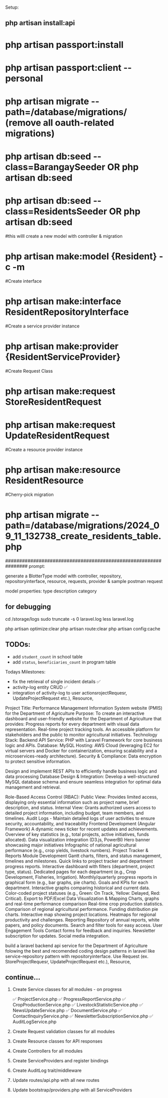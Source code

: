 Setup:
## php artisan install:api 
# php artisan passport:install
# php artisan passport:client --personal
# php artisan migrate --path=/database/migrations/ (remove all oauth-related migrations)
# php artisan db:seed --class=BarangaySeeder OR php artisan db:seed
# php artisan db:seed --class=ResidentsSeeder OR php artisan db:seed

#this willl create a new model with controller & migration
# php artisan make:model {Resident} -c -m 

#Create interface
# php artisan make:interface ResidentRepositoryInterface

#Create a service provider instance
# php artisan make:provider {ResidentServiceProvider}

#Create Request Class
# php artisan make:request StoreResidentRequest
# php artisan make:request UpdateResidentRequest

#Create a resource provider instance
# php artisan make:resource ResidentResource

#Cherry-pick migration
# php artisan migrate --path=/database/migrations/2024_09_11_132738_create_residents_table.php

################################################################
prompt: 

generate a BlotterType model with controller, repository, repositoryinterface, resource, requests, provider & sample postman request

model properties:
type
description
category


## for debugging
cd /storage/logs
sudo truncate -s 0 laravel.log
less laravel.log

php artisan optimize:clear
php artisan route:clear
php artisan config:cache


## TODOs:
- add `student_count` in school table
- add `status`, `beneficiaries_count` in program table

Todays Milestones:
- fix the retrieval of single incident details ✅
- activity-log entity CRUD ✅
- integration of activity-log to user actionsrojectRequesr, UpdateProjectRequest etc.),
Resource, 





Project Title: Performance Management Information System website (PMIS) for the Department of Agriculture
Purpose: 
To create an interactive dashboard and user-friendly website for the Department of Agriculture that provides:
Progress reports for every department with visual data representation.
Real-time project tracking tools.
An accessible platform for stakeholders and the public to monitor agricultural initiatives.
Technology Stack:
Backend API Service: PHP with Laravel Framework for core business logic and APIs.
Database: MySQL 
Hosting: AWS Cloud (leveraging EC2 for virtual servers and Docker for   containerization, ensuring scalability and a microservices-ready architecture).
Security & Compliance: 
Data encryption to protect sensitive information.

Design and implement REST APIs to efficiently handle business logic and data processing
Database Design & Integration: Develop a well-structured MySQL database schema and ensure seamless integration for optimal data management and retrieval.

Role-Based Access Control (RBAC):
Public View: Provides limited access, displaying only essential information such as project name, brief description, and status.
Internal View: Grants authorized users access to detailed project information, including budget, team members, and timelines.
Audit Logs - Maintain detailed logs of user activities to ensure security, accountability, and traceability
Frontend Development (Angular Framework)
A dynamic news ticker for recent updates and achievements.
Overview of key statistics (e.g., total projects, active initiatives, funds allocated).
Data visualization integration (D3.js, PowerBI)
Hero banner showcasing major initiatives
Infographic of national agricultural performance (e.g., crop yields, livestock numbers).
Project Tracker & Reports Module Development
Gantt charts, filters, and status management, timelines and milestones.
Quick links to project tracker and department progress reports.
Interactive dashboard with filters (department, project type, status).
Dedicated pages for each department (e.g., Crop Development, Fisheries, Irrigation).
Monthly/quarterly progress reports in graphical form (e.g., bar graphs, pie charts).
Goals and KPIs for each department.
Interactive graphs comparing historical and current data.
Color-coded project statuses (e.g., Green: On Track, Yellow: Delayed, Red: Critical).
Export to PDF/Excel
Data Visualization & Mapping
Charts, graphs and real-time performance comparison
Real-time crop production statistics.
Comparison of regional agricultural performance.
Funding distribution pie charts.
Interactive map showing project locations.
Heatmaps for regional productivity and challenges.
Reporting
Repository of annual reports, white papers, and policy documents.
Search and filter tools for easy access.
User Engagement Tools
Contact forms for feedback and inquiries.
Newsletter subscription for updates.
Social media integration.


build a laravel backend api service for the  Department of Agriculture
folowing the best and recomended coding design patterns in laravel like service-repository 
pattern with repositoryinterface. Use Request (ex. StoreProjectRequesr, UpdateProjectRequest etc.),
Resource, 


## continue...

1. Create Service classes for all modules - on progress

   ✅ ProjectService.php
   ✅ ProgressReportService.php
   ✅ CropProductionService.php
   ✅ LivestockStatisticService.php
   ✅ NewsUpdateService.php
   ✅ DocumentService.php
   ✅ ContactInquiryService.php
   ✅ NewsletterSubscriptionService.php
   ✅ AuditLogService.php

2. Create Request validation classes for all modules

3. Create Resource classes for API responses

4. Create Controllers for all modules

5. Create ServiceProviders and register bindings

6. Create AuditLog trait/middleware

7. Update routes/api.php with all new routes

8. Update bootstrap/providers.php with all ServiceProviders